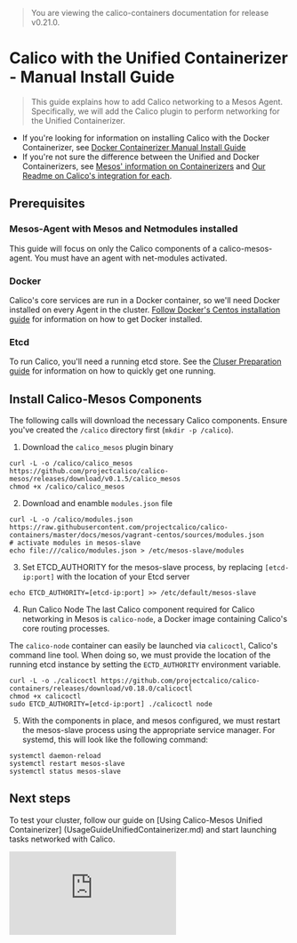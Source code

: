 > You are viewing the calico-containers documentation for release v0.21.0.

# Calico with the Unified Containerizer - Manual Install Guide
> This guide explains how to add Calico networking to a Mesos Agent.
Specifically, we will add the Calico plugin to perform networking
for the Unified Containerizer.
- If you're looking for information on installing Calico with the Docker Containerizer, see [Docker Containerizer Manual Install Guide](./ManualInstallCalicoDockerContainerizer.md)
- If you're not sure the difference between the Unified and Docker Containerizers, see  [Mesos' information on Containerizers](http://mesos.apache.org/documentation/latest/containerizer/) and [Our Readme on Calico's integration for each](./README.md).


## Prerequisites
### Mesos-Agent with Mesos and Netmodules installed
This guide will focus on only the Calico components of a
calico-mesos-agent. You must have an agent with net-modules
activated.

### Docker
Calico's core services are run in a Docker container, so we'll need
Docker installed on every Agent in the cluster.
[Follow Docker's Centos installation guide](https://docs.docker.com/engine/installation/centos/)
for information on how to get Docker installed.

### Etcd
To run Calico, you'll need a running etcd store.
See the [Cluser Preparation guide](MesosClusterPreparation.md#etcd)
for information on how to quickly get one running.

## Install Calico-Mesos Components
The following calls will download the necessary Calico components.
Ensure you've created the `/calico` directory first (`mkdir -p /calico`).

  1. Download the `calico_mesos` plugin binary

  ```
  curl -L -o /calico/calico_mesos https://github.com/projectcalico/calico-mesos/releases/download/v0.1.5/calico_mesos
  chmod +x /calico/calico_mesos
  ```

  2. Download and enamble `modules.json` file

  ```
  curl -L -o /calico/modules.json https://raw.githubusercontent.com/projectcalico/calico-containers/master/docs/mesos/vagrant-centos/sources/modules.json 
  # activate modules in mesos-slave
  echo file:///calico/modules.json > /etc/mesos-slave/modules
  ```

  3. Set ETCD_AUTHORITY for the mesos-slave process, by replacing 
  `[etcd-ip:port]` with the location of your Etcd server

  ```
  echo ETCD_AUTHORITY=[etcd-ip:port] >> /etc/default/mesos-slave
  ```

  4. Run Calico Node
  The last Calico component required for Calico networking
  in Mesos is `calico-node`, a Docker image containing
  Calico's core routing processes.
 
  The `calico-node` container can easily be launched via
  `calicoctl`, Calico's command line tool. When doing so,
  we must provide the location of the running etcd instance
  by setting the `ECTD_AUTHORITY` environment variable.

  ```
  curl -L -o ./calicoctl https://github.com/projectcalico/calico-containers/releases/download/v0.18.0/calicoctl
  chmod +x calicoctl
  sudo ETCD_AUTHORITY=[etcd-ip:port] ./calicoctl node
  ```

  5. With the components in place, and mesos configured,
  we must restart the mesos-slave process using the appropriate
  service manager. For systemd, this will look like the
  following command:

  ```
  systemctl daemon-reload
  systemctl restart mesos-slave
  systemctl status mesos-slave
  ```

## Next steps
To test your cluster, follow our guide on [Using Calico-Mesos Unified Containerizer]
(UsageGuideUnifiedContainerizer.md) and start launching
tasks networked with Calico.

[![Analytics](https://calico-ga-beacon.appspot.com/UA-52125893-3/calico-containers/docs/mesos/ManualInstallCalicoUnifiedContainerizer.md?pixel)](https://github.com/igrigorik/ga-beacon)
